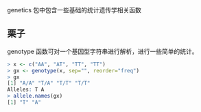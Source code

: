 genetics 包中包含一些基础的统计遗传学相关函数

## 栗子
genotype 函数可对一个基因型字符串进行解析，进行一些简单的统计。
```R
> x <- c("AA", "AT", "TT", "TT")
> gx <- genotype(x, sep="", reorder="freq")
> gx
[1] "A/A" "T/A" "T/T" "T/T"
Alleles: T A
> allele.names(gx)
[1] "T" "A"
```


